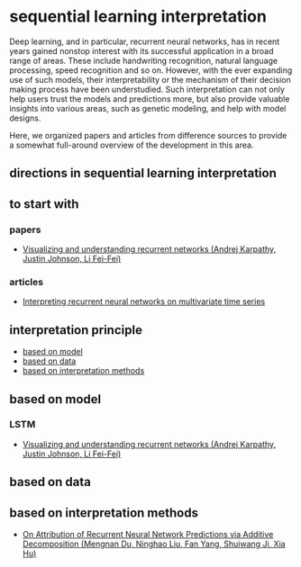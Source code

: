 # sequential learning interpretation
Deep learning, and in particular, recurrent neural networks, has in recent years gained nonstop interest with its successful application in a broad range of areas. These include handwriting recognition, natural language processing, speed recognition and so on. However, with the ever expanding use of such models, their interpretability or the mechanism of their decision making process have been understudied. Such interpretation can not only help users trust the models and predictions more, but also provide valuable insights into various areas, such as genetic modeling, and help with model designs.

Here, we organized papers and articles from difference sources to provide a somewhat full-around overview of the development in this area.

## directions in sequential learning interpretation


## to start with
### papers
- [Visualizing and understanding recurrent networks (Andrej Karpathy, Justin Johnson, Li Fei-Fei)](https://arxiv.org/pdf/1506.02078.pdf?ref=https://codemonkey.link)


### articles
- [Interpreting recurrent neural networks on multivariate time series](https://towardsdatascience.com/interpreting-recurrent-neural-networks-on-multivariate-time-series-ebec0edb8f5a)


## interpretation principle
- [based on model](#based-on-model)
- [based on data](#based-on-data)
- [based on interpretation methods](#based-on-interpretation-methods)



## based on model
### LSTM
- [Visualizing and understanding recurrent networks (Andrej Karpathy, Justin Johnson, Li Fei-Fei)](https://arxiv.org/pdf/1506.02078.pdf?ref=https://codemonkey.link)


## based on data


## based on interpretation methods
- [On Attribution of Recurrent Neural Network Predictions via Additive Decomposition (Mengnan Du, Ninghao Liu, Fan Yang, Shuiwang Ji, Xia Hu)](https://arxiv.org/pdf/1903.11245.pdf)

